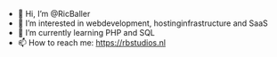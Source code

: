 - 👋 Hi, I’m @RicBaller
- 👀 I’m interested in webdevelopment, hostinginfrastructure and SaaS
- 🌱 I’m currently learning PHP and SQL
- 📫 How to reach me: https://rbstudios.nl
